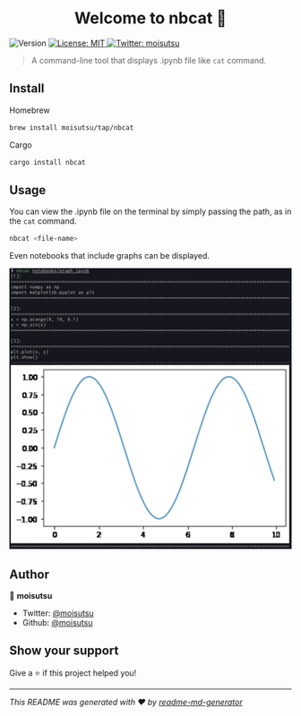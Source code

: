 <h1 align="center">Welcome to nbcat 👋</h1>
<p>
  <img alt="Version" src="https://img.shields.io/crates/v/nbcat.svg" />
  <a href="https://github.com/moisutsu/nbcat/blob/master/LICENSE" target="_blank">
    <img alt="License: MIT" src="https://img.shields.io/badge/License-MIT-yellow.svg" />
  </a>
  <a href="https://twitter.com/moisutsu" target="_blank">
    <img alt="Twitter: moisutsu" src="https://img.shields.io/twitter/follow/moisutsu.svg?style=social" />
  </a>
</p>

> A command-line tool that displays .ipynb file like `cat` command.

## Install

Homebrew

```sh
brew install moisutsu/tap/nbcat
```

Cargo

```sh
cargo install nbcat
```

## Usage

You can view the .ipynb file on the terminal by simply passing the path, as in the `cat` command.

```sh
nbcat <file-name>
```

Even notebooks that include graphs can be displayed.

![Display notebook include graph](image/display_notebook_include_graph.png)

## Author

👤 **moisutsu**

* Twitter: [@moisutsu](https://twitter.com/moisutsu)
* Github: [@moisutsu](https://github.com/moisutsu)

## Show your support

Give a ⭐️ if this project helped you!

***
_This README was generated with ❤️ by [readme-md-generator](https://github.com/kefranabg/readme-md-generator)_
